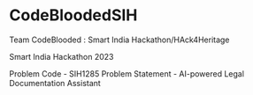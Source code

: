 # CodeBloodedSIH
Team CodeBlooded : Smart India Hackathon/HAck4Heritage

Smart India Hackathon 2023

Problem Code - SIH1285 Problem Statement - AI-powered Legal Documentation Assistant

